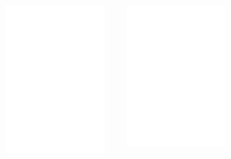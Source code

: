 <img align="left" width="45%" src="https://github.com/alpharomercoma/alpharomercoma/blob/master/metrics_left.svg">
<img align="right" width="45%" src="https://github.com/alpharomercoma/alpharomercoma/blob/master/metrics_right.svg">